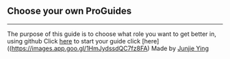 ## Choose your own ProGuides
--------------------
The purpose of this guide is to choose what role you want to get better in, using github
Click [here](home.md) to start your guide
click [here]((https://images.app.goo.gl/1HmJydssdQC7fz8FA)
Made by [Junjie Ying](https://github.com/Junjiey6174)